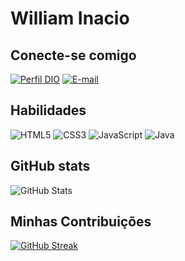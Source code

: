  # William Inacio

## Conecte-se comigo 
[![Perfil DIO](https://img.shields.io/badge/-Meu%20Perfil%20na%20DIO-30A3DC?style=for-the-badge)](https://github.com/william-inacio)
[![E-mail](https://img.shields.io/badge/-Email-000?style=for-the-badge&logo=microsoft-outlook&logoColor=E94D5F)](mailto:william.inacio02@gmail.com)
## Habilidades 
![HTML5](https://img.shields.io/badge/HTML5-000?style=for-the-badge&logo=html5)
![CSS3](https://img.shields.io/badge/CSS3-000?style=for-the-badge&logo=css3&logoColor=264CE4)
![JavaScript](https://img.shields.io/badge/JavaScript-000?style=for-the-badge&logo=javascript)
![Java](https://img.shields.io/badge/Java-000?style=for-the-badge&logo=java)


## GitHub stats 
  ![GitHub Stats](https://github-readme-stats.vercel.app/api?username=William-Inacio&theme=transparent&bg_color=000&border_color=30A3DC&show_icons=true&icon_color=30A3DC&title_color=E94D5F&text_color=FFF)

## Minhas Contribuições 
[![GitHub Streak](https://streak-stats.demolab.com/?user=SEUUSERNAME&theme=bear&background=000&border=30A3DC&dates=FFF)](https://git.io/streak-stats)
